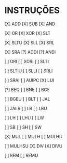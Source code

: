 # INSTRUÇÕES 

[X] ADD      [X] SUB      [X] AND

[X] OR       [X] XOR      [X] SLT

[X] SLTU     [X] SLL      [X] SRL

[X] SRA      [?] ADDI     [?] ANDI

[ ] ORI      [ ] XORI     [ ] SLTI

[ ] SLTIU    [ ] SLLI     [ ] SRLI

[ ] SRAI     [ ] AUIPC    [X] LUI

[?] BEQ      [ ] BNE      [ ] BGE

[ ] BGEU     [ ] BLT      [ ] JAL

[ ] JALR     [ ] LB       [ ] LBU

[ ] LH       [ ] LHU      [ ] LW

[ ] SB       [ ] SH       [ ] SW

[X] MUL      [ ] MULH     [ ] MULHU

[ ] MULHSU   [X] DIV      [X] DIVU

[ ] REM      [ ] REMU
